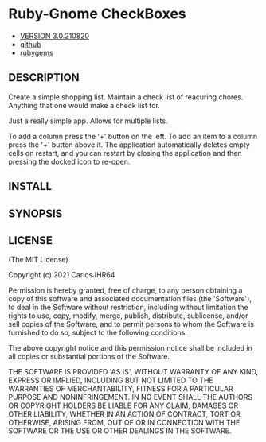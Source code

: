 # Ruby-Gnome CheckBoxes

* [VERSION 3.0.210820](https://github.com/carlosjhr64/gtk2checkboxes/releases)
* [github](https://www.github.com/carlosjhr64/gtk2checkboxes)
* [rubygems](https://rubygems.org/gems/gtk2checkboxes)

## DESCRIPTION

Create a simple shopping list.
Maintain a check list of reacuring chores.
Anything that one would make a check list for.

Just a really simple app.
Allows for multiple lists.

To add a column press the '+' button on the left.
To add an item to a column press the '+' button above it.
The application automatically deletes empty cells on restart, and
you can restart by closing the application and then pressing
the docked icon to re-open.

## INSTALL

## SYNOPSIS

## LICENSE

(The MIT License)

Copyright (c) 2021 CarlosJHR64

Permission is hereby granted, free of charge, to any person obtaining
a copy of this software and associated documentation files (the
'Software'), to deal in the Software without restriction, including
without limitation the rights to use, copy, modify, merge, publish,
distribute, sublicense, and/or sell copies of the Software, and to
permit persons to whom the Software is furnished to do so, subject to
the following conditions:

The above copyright notice and this permission notice shall be
included in all copies or substantial portions of the Software.

THE SOFTWARE IS PROVIDED 'AS IS', WITHOUT WARRANTY OF ANY KIND,
EXPRESS OR IMPLIED, INCLUDING BUT NOT LIMITED TO THE WARRANTIES OF
MERCHANTABILITY, FITNESS FOR A PARTICULAR PURPOSE AND NONINFRINGEMENT.
IN NO EVENT SHALL THE AUTHORS OR COPYRIGHT HOLDERS BE LIABLE FOR ANY
CLAIM, DAMAGES OR OTHER LIABILITY, WHETHER IN AN ACTION OF CONTRACT,
TORT OR OTHERWISE, ARISING FROM, OUT OF OR IN CONNECTION WITH THE
SOFTWARE OR THE USE OR OTHER DEALINGS IN THE SOFTWARE.
